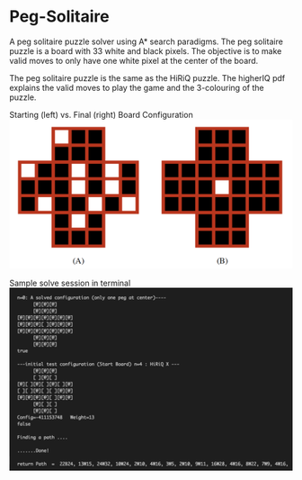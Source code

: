 # Peg-Solitaire
A peg solitaire puzzle solver using A* search paradigms. The peg solitaire puzzle is a board with 33 white and black pixels. The objective is to make valid moves to only have one white pixel at the center of the board.

The peg solitaire puzzle is the same as the HiRiQ puzzle. The higherIQ pdf explains the valid moves to play the game and the 3-colouring of the puzzle.


Starting (left) vs. Final (right) Board Configuration
![](./Sample/SampleSolve.png)


Sample solve session in terminal
![](./Sample/Terminal.png)
